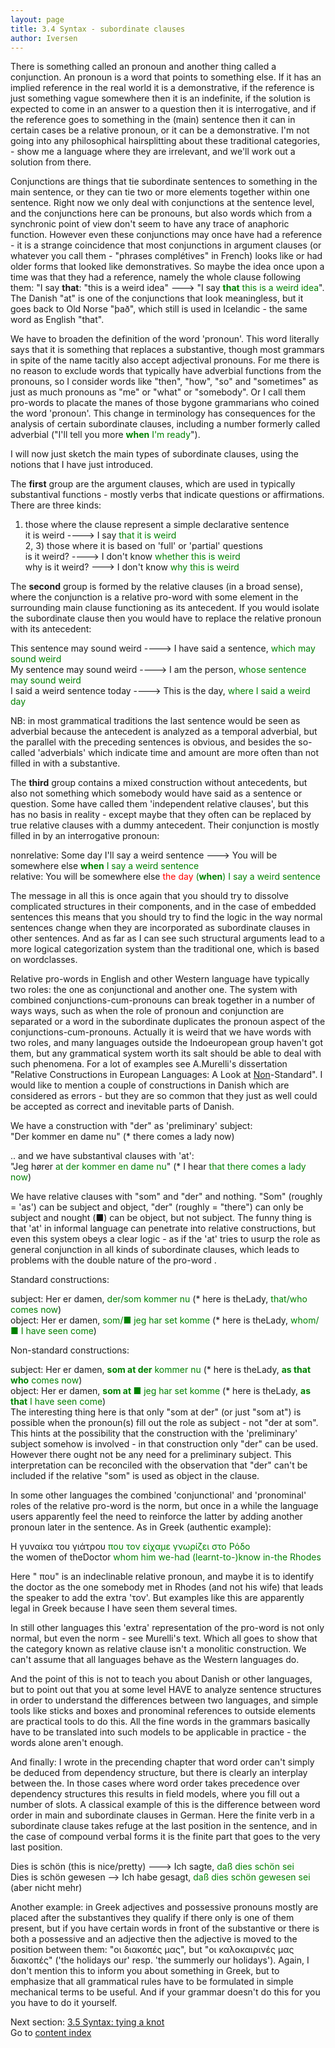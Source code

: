 ```yaml
---
layout: page
title: 3.4 Syntax - subordinate clauses
author: Iversen
---
```

There is something called an pronoun and another thing called a conjunction. An pronoun is a word that points to something else. If it has an implied reference in the real world it is a demonstrative,  if the reference is just something vague somewhere then it is an indefinite, if the solution is expected to come in an answer to a question then it is interrogative, and if the reference goes to something in the (main) sentence then it can in certain cases be a relative pronoun, or it can be a demonstrative. I'm not going into any philosophical hairsplitting about these traditional categories, - show me a language where they are irrelevant, and we'll work out a solution from there. 

Conjunctions are things that tie subordinate sentences to something in the main sentence, or they can tie two or more elements together within one sentence. Right now we only deal with conjunctions at the sentence level, and the conjunctions here can be pronouns, but also words which from a synchronic point of view don't seem to have any trace of anaphoric function. However even these conjunctions may once have had a reference - it is a strange coincidence that most conjunctions in argument clauses (or whatever you call them - "phrases complétives" in French) looks like or had older forms that looked like demonstratives. So maybe the idea once upon a time was that they had a reference, namely the whole clause following them:  "I say **that**: "this is a weird idea" --->  "I say <span style="color:green">**that** this is a weird idea</span>". The Danish "at" is one of the conjunctions that look meaningless, but it goes back to Old Norse  "það", which still is used in Icelandic - the same word as English "that". 

We have to broaden the definition of the word 'pronoun'. This word literally says that it is something that replaces a substantive, though most grammars in spite of the name tacitly also accept adjectival pronouns. For me there is no reason to exclude words that typically have adverbial functions from the pronouns, so I consider words like "then", "how", "so" and "sometimes" as just as much pronouns as "me" or "what" or "somebody". Or I call them pro-words to placate the manes of those bygone grammarians who coined the word 'pronoun'. This change in terminology has consequences for the analysis of certain subordinate clauses, including a number formerly called adverbial ("I'll tell you more <span style="color:green">**when** I'm ready</span>"). 

I will now just sketch the main types of subordinate clauses, using the notions that I have just introduced. 

The **first** group are the argument clauses, which are used in typically substantival functions - mostly verbs that indicate questions or affirmations. There are three kinds:  
1) those where the clause represent a simple declarative sentence  
it is weird   ---->   I say <span style="color:green">that it is weird</span>  
2, 3) those where it is based on 'full' or 'partial' questions  
is it weird?  ---->  I don't know <span style="color:green">whether this is weird </span>  
why is it weird?   ---> I don't know <span style="color:green">why this is weird</span>
	
The **second** group is formed by the relative clauses (in a broad sense), where the conjunction is a relative pro-word with some element in the surrounding main clause functioning as its antecedent. If you would isolate the subordinate clause then you would have to replace the relative pronoun with its antecedent:

This sentence may sound weird  ----> I have said a sentence, <span style="color:green">which may sound weird</span>  
My sentence may sound weird   ----> I am the person, <span style="color:green">whose sentence may sound weird</span>  
I said a weird sentence today  ----> This is the day, <span style="color:green">where I said a weird day</span>

NB: in most grammatical traditions the last sentence would be seen as adverbial because the antecedent is analyzed as a temporal adverbial, but the parallel with the preceding sentences is obvious, and besides the so-called 'adverbials' which indicate time and amount are more often than not filled in with a substantive.

The **third** group contains a mixed construction without antecedents, but also not something which somebody would have said as a sentence or question. Some have called them 'independent relative clauses', but this has no basis in reality - except maybe that they often can be replaced by true relative clauses with a dummy antecedent. Their conjunction is mostly filled in by an interrogative pronoun:

nonrelative: Some day I'll say a weird sentence    --->    You will be somewhere else <span style="color:green">**when** I say a weird sentence</span>  
relative: You will be somewhere else <span style="color:red">the day</span> <span style="color:green">(**when**) I say a weird sentence</span>
				   
The message in all this is once again that you should try to dissolve complicated structures in their components, and in the case of embedded sentences this means that you should try to find the logic in the way normal sentences change when they are incorporated as subordinate clauses in other sentences. And as far as I can see such structural arguments lead to a more logical categorization system than the traditional one, which is based on wordclasses. 

Relative pro-words in English and other Western language have typically two roles: the one as conjunctional and another one. The system with combined conjunctions-cum-pronouns can break together in a number of ways ways, such as when the role of pronoun and conjunction are separated or a word in the subordinate duplicates the pronoun aspect of the conjunctions-cum-pronouns. Actually it is weird that we have words with two roles, and many languages outside the Indoeuropean group haven't got them, but any grammatical system worth its salt should be able to deal with such phenomena. For a lot of examples see A.Murelli's dissertation "Relative Constructions in European Languages: A Look at [Non](https://www.google.dk/url?sa=t&rct=j&q=&esrc=s&source=web&cd=2&cad=rja&uact=8&ved=0ahUKEwjL8cTD9M_KAhUHEiwKHUrBDdAQFggoMAE&url=https%3A%2F%2Flipp.ub.lmu.de%2Findex.php%2Flipp%2Farticle%2Fdownload%2F22%2F21&usg=AFQjCNFoVr8KVkQdqYktnUQAZ8wItwLczQ&bvm=bv.113034660,d.bGg)-Standard". I would like to mention a couple of constructions in Danish which are considered as errors - but they are so common that they just as well could be accepted as correct and inevitable parts of Danish.

We have a construction with "der" as 'preliminary' subject:  
"Der kommer en dame nu" (* there comes a lady now)

.. and we have substantival clauses with 'at':  
"Jeg hører <span style="color:green">at der kommer en dame nu</span>" (* I hear <span style="color:green">that there comes a lady now</span>)

We have relative clauses with "som" and "der" and nothing. "Som" (roughly = 'as') can be subject and object, "der" (roughly = "there") can only be subject and nought (■) can be object, but not subject. The funny thing is that 'at' in informal language can penetrate into relative constructions, but even this system obeys a clear logic - as if the 'at' tries to usurp the role as general conjunction in all kinds of subordinate clauses, which leads to problems with the double nature of the pro-word . 

Standard constructions:

subject: Her er damen, <span style="color:green">der/som kommer nu</span> (* here is theLady, <span style="color:green">that/who comes now</span>)  
object: Her er damen, <span style="color:green">som/■ jeg har set komme</span>  (* here is theLady, <span style="color:green">whom/■ I have seen come</span>)

Non-standard constructions:

subject: Her er damen, <span style="color:green">**som at der** kommer nu</span> (* here is theLady, <span style="color:green">**as that who** comes now</span>)  
object: Her er damen, <span style="color:green">**som at ■** jeg har set komme</span>  (* here is theLady, <span style="color:green">**as that** I have seen come</span>)  
The interesting thing here is that only "som at der" (or just "som at") is possible when the pronoun(s) fill out the role as subject - not "der at som". This hints at the possibility that the construction with the 'preliminary' subject somehow is involved -  in that construction only "der" can be used. However there ought not be any need for a preliminary subject. This interpretation can be reconciled with the observation that "der" can't be included if the relative "som" is used as object in the clause. 

In some other languages the combined 'conjunctional' and 'pronominal' roles of the relative pro-word is the norm, but once in a while the language users apparently feel the need to reinforce the latter by adding another pronoun later in the sentence. As in Greek (authentic example): 

Η γυναίκα του γιάτρου <span style="color:green">που τον είχαμε γνωρίζει στο Ρόδο</span>  
the women of theDoctor <span style="color:green">whom him we-had (learnt-to-)know in-the Rhodes</span>

Here " που" is an indeclinable relative pronoun, and maybe it is to identify the doctor as the one somebody met in Rhodes (and not his wife) that leads the speaker to add the extra 'τον'. But examples like this are apparently legal in Greek because I have seen them several times.

In still other languages this 'extra' representation of the pro-word is not only normal, but even the norm -  see Murelli's text. Which all goes to show that the category known as relative clause isn't a monolitic construction. We can't assume that all languages behave as the Western languages do.

And the point of this is not to teach you about Danish or other languages, but to point out that you at some level HAVE to analyze sentence structures in order to understand the differences between two languages, and simple tools like sticks and boxes and pronominal references to outside elements are practical tools to do this. All the fine words in the grammars basically have to be translated into such models to be applicable in practice - the words alone aren't enough. 

And finally: I wrote in the precending chapter that word order can't simply be deduced from dependency structure, but there is clearly an interplay between the. In those cases where word order takes precedence over dependency structures this results in field models, where you fill out a number of slots. A classical example of this is the difference between word order in main and subordinate clauses in German. Here the finite verb in a subordinate clause takes refuge at the last position in the sentence, and in the case of compound verbal forms it is the finite part that goes to the very last position.

Dies is schön (this is nice/pretty) --->  Ich sagte, <span style="color:green">daß dies schön sei</span>  
Dies is schön gewesen --> Ich habe gesagt, <span style="color:green">daß dies schön gewesen sei</span>  (aber nicht mehr)

Another example: in Greek adjectives and possessive pronouns mostly are placed after the substantives they qualify if there only is one of them present, but if you have certain words in front of the substantive or there is both a possessive and an adjective then the adjective is moved to the position between them: "οι διακοπές μας", but "οι καλοκαιρινές μας διακοπές" ('the holidays our' resp. 'the summerly our holidays'). Again, I don't mention this to inform you about something in Greek, but to emphasize that all grammatical rules have to be formulated in simple mechanical terms to be useful. And if your grammar doesn't do this for you you have to do it yourself.



Next section: [3.5 Syntax: tying a knot](../3-5-syntax-tying-a-knot/)  
Go to [content index](../)
